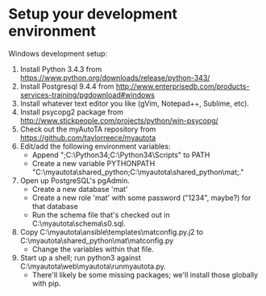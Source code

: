 # Setup your development environment
Windows development setup:
 1) Install Python 3.4.3 from https://www.python.org/downloads/release/python-343/
 2) Install Postgresql 9.4.4 from http://www.enterprisedb.com/products-services-training/pgdownload#windows
 3) Install whatever text editor you like (gVim, Notepad++, Sublime, etc).
 4) Install psycopg2 package from http://www.stickpeople.com/projects/python/win-psycopg/
 5) Check out the myAutoTA repository from https://github.com/taylorreece/myautota 
 6) Edit/add the following environment variables:
	* Append ";C:\Python34;C:\Python34\Scripts" to PATH
	* Create a new variable PYTHONPATH "C:\myautota\shared_python\;C:\myautota\shared_python\mat\;."
 7) Open up PostgreSQL's pgAdmin.  
	* Create a new database 'mat'
	* Create a new role 'mat' with some password ("1234", maybe?) for that database
	* Run the schema file that's checked out in C:\myautota\schema\s0.sql.
 8) Copy C:\myautota\ansible\templates\matconfig.py.j2 to C:\myautota\shared_python\mat\matconfig.py
	* Change the variables within that file.
 9) Start up a shell; run python3 against C:\myautota\web\myautota\runmyautota.py.
	* There'll likely be some missing packages; we'll install those globally with pip.
